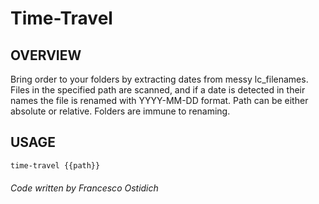# Time-Travel

## OVERVIEW
Bring order to your folders by extracting dates from messy lc_filenames.
Files in the specified path are scanned, and if a date is detected in their names
the file is renamed with YYYY-MM-DD format.
Path can be either absolute or relative.
Folders are immune to renaming.

## USAGE

```bash
time-travel {{path}}
```

###### Code written by Francesco Ostidich
